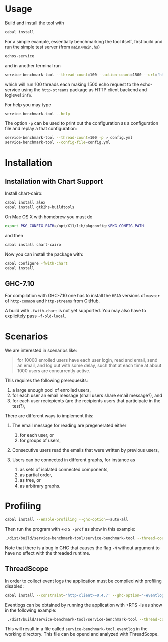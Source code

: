 Usage
=====

Build and install the tool with

```.bash
cabal install
```

For a simple example, essentially benchmarking the tool itself, first build and
run the simple test server (from `main/Main.hs`)

```.bash
echos-service
```

and in another terminal run

```.bash
service-benchmark-tool --thread-count=100 --action-count=1500 --url='http://localhost:8282/echo' --http-client=http-streams --loglevel=info
```

which will run 100 threads each making 1500 echo request to the echo-service
using the `http-streams` package as HTTP client backend and loglevel `info`.

For help you may type

```.bash
service-benchmark-tool --help
```

The option `-p` can be used to print out the configuration as a configuration file and
replay a that configuration:

```.bash
service-benchmark-tool --thread-count=100 -p > config.yml
service-benchmark-tool --config-file=config.yml
```

Installation
============

Installation with Chart Support
-------------------------------

Install chart-cairo:

```.bash
cabal install alex
cabal install gtk2hs-buildtools
```

On Mac OS X with homebrew you must do

```.bash
export PKG_CONFIG_PATH=/opt/X11/lib/pkgconfig:$PKG_CONFIG_PATH
```

and then

```.bash
cabal install chart-cairo
```

Now you can install the package with:

```.bash
cabal configure -fwith-chart
cabal install
```

GHC-7.10
--------

For compilation with GHC-7.10 one has to install the `HEAD` versions of
`master` of `http-common` and `http-streams` from GitHub.

A build with `-fwith-chart` is not yet supported. You may also have to
explicitely pass `-f-old-local`.

Scenarios
=========

We are interested in scenarios like:

> for 10000 enrolled users have each user login, read and email,
> send an email, and log out with some delay, such that at
> each time at about 1000 users are concurrently active.

This requires the following prerequesits:

1.  a large enough pool of enrolled users,
2.  for each user an email message (shall users share email message?), and
3.  for each user reciepients (are the recipients users that participate in the test?),

There are different ways to implement this:

1.  The email message for reading are pregenerated either

    1. for each user, or
    2. for groups of users,

2.  Consecutive users read the emails that were written by previous users,

3.  Users can be connected in different graphs, for instance as

    1.  as sets of isolated connected components,
    2.  as partial order,
    3.  as tree, or
    4.  as arbitrary graphs.

Profiling
=========

```.bash
cabal install --enable-profiling --ghc-option=-auto-all
```

Then run the program with `+RTS -prof` as show in this example:

```.bash
./dist/build/service-benchmark-tool/service-benchmark-tool --thread-count=50 --action-count=1000 --url='http://127.0.0.1:8282' --http-client=http-client --loglevel=info +RTS -prof -N8
```

Note that there is a bug in GHC that causes the flag `-N` without argument to
have no effect with the threaded runtime.

ThreadScope
-----------

In order to collect event logs the application must be compiled with profiling
disabled:

```.bash
cabal install --constraint='http-client>=0.4.7' --ghc-option='-eventlog' --ghc-option='-rtsopts' --disable-profiling --disable-library-profiling
```

Eventlogs can be obtained by running the application with +RTS -ls as show in
the following example:

```.bash
 ./dist/build/service-benchmark-tool/service-benchmark-tool --thread-count=32 --action-count=1000 --url='http://127.0.0.1:8282' --http-client=http-client --loglevel=info -t 50000000  +RTS -ls -N8
```

This will result in a file called `service-benchmark-tool.eventlog` in the
working directory. This file can be opend and analyzed with ThreadScope.
